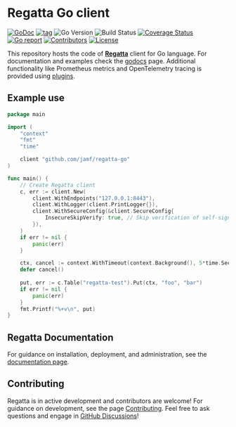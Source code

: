 # Regatta Go client
[![GoDoc](https://godoc.org/github.com/jamf/regatta-go?status.svg)](https://godoc.org/github.com/jamf/regatta-go)
[![tag](https://img.shields.io/github/tag/jamf/regatta-go.svg)](https://github.com/jamf/regatta-go/releases)
![Go Version](https://img.shields.io/badge/Go-%3E%3D%201.20-%23007d9c)
![Build Status](https://github.com/jamf/regatta-go/actions/workflows/test.yml/badge.svg)
[![Coverage Status](https://coveralls.io/repos/github/jamf/regatta-go/badge.svg?branch=main)](https://coveralls.io/github/jamf/regatta-go?branch=main)
[![Go report](https://goreportcard.com/badge/github.com/jamf/regatta-go)](https://goreportcard.com/report/github.com/jamf/regatta-go)
[![Contributors](https://img.shields.io/github/contributors/jamf/regatta-go)](https://github.com/jamf/regatta-go/graphs/contributors)
[![License](https://img.shields.io/github/license/jamf/regatta-go)](LICENSE)

This repository hosts the code of [**Regatta**](https://engineering.jamf.com/regatta/) client for Go language. For documentation and examples check the [godocs](https://godoc.org/github.com/jamf/regatta-go) page.
Additional functionality like Prometheus metrics and OpenTelemetry tracing is provided using [plugins](https://github.com/jamf/regatta-go/tree/main/plugin).

## Example use

```go
package main

import (
	"context"
	"fmt"
	"time"

	client "github.com/jamf/regatta-go"
)

func main() {
	// Create Regatta client
	c, err := client.New(
		client.WithEndpoints("127.0.0.1:8443"),
		client.WithLogger(client.PrintLogger{}),
		client.WithSecureConfig(&client.SecureConfig{
			InsecureSkipVerify: true, // Skip verification of self-signed certificate
		}),
	)
	if err != nil {
		panic(err)
	}

	ctx, cancel := context.WithTimeout(context.Background(), 5*time.Second) // Provide operation timeout
	defer cancel()
	
	put, err := c.Table("regatta-test").Put(ctx, "foo", "bar")
	if err != nil {
		panic(err)
	}
	fmt.Printf("%+v\n", put)
}
```

## Regatta Documentation

For guidance on installation, deployment, and administration,
see the [documentation page](https://engineering.jamf.com/regatta).

## Contributing

Regatta is in active development and contributors are welcome! For guidance on development, see the page
[Contributing](https://engineering.jamf.com/regatta/contributing).
Feel free to ask questions and engage in [GitHub Discussions](https://github.com/jamf/regatta/discussions)!
